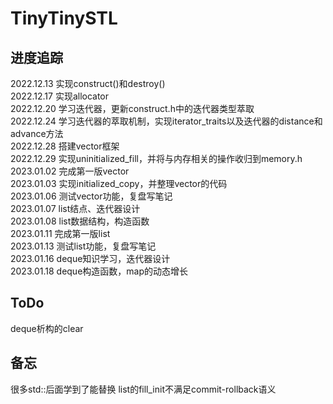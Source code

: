 # TinyTinySTL
## 进度追踪
2022.12.13 实现construct()和destroy()  
2022.12.17 实现allocator  
2022.12.20 学习迭代器，更新construct.h中的迭代器类型萃取  
2022.12.24 学习迭代器的萃取机制，实现iterator_traits以及迭代器的distance和advance方法  
2022.12.28 搭建vector框架  
2022.12.29 实现uninitialized_fill，并将与内存相关的操作收归到memory.h  
2023.01.02 完成第一版vector  
2023.01.03 实现initialized_copy，并整理vector的代码  
2023.01.06 测试vector功能，复盘写笔记  
2023.01.07 list结点、迭代器设计  
2023.01.08 list数据结构，构造函数  
2023.01.11 完成第一版list  
2023.01.13 测试list功能，复盘写笔记  
2023.01.16 deque知识学习，迭代器设计  
2023.01.18 deque构造函数，map的动态增长  

## ToDo
deque析构的clear  

## 备忘  
很多std::后面学到了能替换
list的fill_init不满足commit-rollback语义  